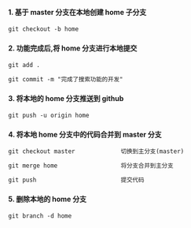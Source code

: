 #### 1. 基于 master 分支在本地创建 home 子分支

```txt
git checkout -b home
```

#### 2. 功能完成后,将 home 分支进行本地提交

```txt
git add .

git commit -m "完成了搜索功能的开发"
```

#### 3. 将本地的 home 分支推送到 github

```txt
git push -u origin home
```

#### 4. 将本地 home 分支中的代码合并到 master 分支

```txt
git checkout master             切换到主分支(master)

git merge home                  将分支合并到主分支

git push                        提交代码
```

#### 5. 删除本地的 home 分支

```txt
git branch -d home
```
